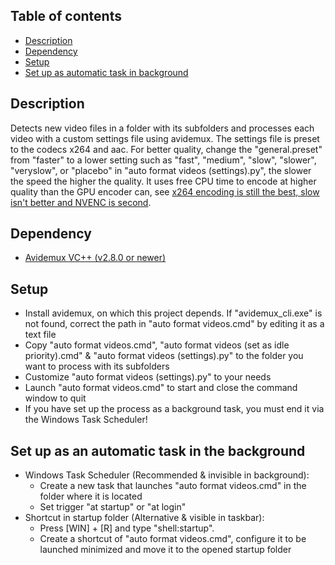## Table of contents
* [Description](#description)
* [Dependency](#dependency)
* [Setup](#setup)
* [Set up as automatic task in background](#set-up-as-an-automatic-task-in-the-background)


## Description
Detects new video files in a folder with its subfolders and processes each video with a custom settings file using avidemux. The settings file is preset to the codecs x264 and aac. For better quality, change the "general.preset" from "faster" to a lower setting such as "fast", "medium", "slow", "slower", "veryslow", or "placebo" in "auto format videos (settings).py", the slower the speed the higher the quality. It uses free CPU time to encode at higher quality than the GPU encoder can, see [x264 encoding is still the best, slow isn't better and NVENC is second](https://www.reddit.com/r/Twitch/comments/c8ec2h/guide_x264_encoding_is_still_the_best_slow_isnt/?rdt=38004).

## Dependency
- [Avidemux VC++ (v2.8.0 or newer)](https://sourceforge.net/projects/avidemux/files/avidemux/2.8.1/Avidemux_2.8.1%20VC%2B%2B%2064bits.exe/download)

## Setup
- Install avidemux, on which this project depends. If "avidemux_cli.exe" is not found, correct the path in "auto format videos.cmd" by editing it as a text file
- Copy "auto format videos.cmd", "auto format videos (set as idle priority).cmd" & "auto format videos (settings).py" to the folder you want to process with its subfolders
- Customize "auto format videos (settings).py" to your needs
- Launch "auto format videos.cmd" to start and close the command window to quit
- If you have set up the process as a background task, you must end it via the Windows Task Scheduler!

## Set up as an automatic task in the background
- Windows Task Scheduler (Recommended & invisible in background):
  - Create a new task that launches "auto format videos.cmd" in the folder where it is located
  - Set trigger "at startup" or "at login"
- Shortcut in startup folder (Alternative & visible in taskbar):
  - Press [WIN] + [R] and type "shell:startup".
  - Create a shortcut of "auto format videos.cmd", configure it to be launched minimized and move it to the opened startup folder
